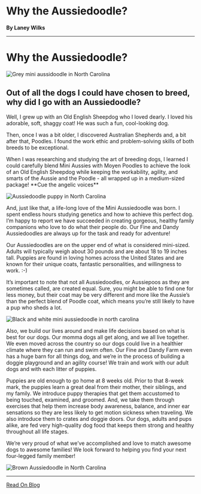 # Why the Aussiedoodle?

**By Laney Wilks**

---

# Why the Aussiedoodle?

  

![Grey mini aussidoodle in North Carolina](https://static.wixstatic.com/media/4917f1_0c1fb52697b844fd8e8cbce34f28ef7c~mv2.png/v1/fill/w_742,h_990,al_c,q_90,usm_0.66_1.00_0.01,enc_auto/4917f1_0c1fb52697b844fd8e8cbce34f28ef7c~mv2.png)

## Out of all the dogs I could have chosen to breed, why did I go with an Aussiedoodle?

  

Well, I grew up with an Old English Sheepdog who I loved dearly. I loved his adorable, soft, shaggy coat! He was such a fun, cool-looking dog.

  

Then, once I was a bit older, I discovered Australian Shepherds and, a bit after that, Poodles. I found the work ethic and problem-solving skills of both breeds to be exceptional.

  

When I was researching and studying the art of breeding dogs, I learned I could carefully blend Mini Aussies with Moyen Poodles to achieve the look of an Old English Sheepdog while keeping the workability, agility, and smarts of the Aussie and the Poodle - all wrapped up in a medium-sized package! \*\*Cue the angelic voices\*\*

  

![Aussiedoodle puppy in North Carolina](https://static.wixstatic.com/media/4917f1_ba2668ed62a34d06aaa2a4103fd23a53~mv2.jpg/v1/fill/w_654,h_832,al_c,q_85,enc_auto/4917f1_ba2668ed62a34d06aaa2a4103fd23a53~mv2.jpg)

And, just like that, a life-long love of the Mini Aussiedoodle was born. I spent endless hours studying genetics and how to achieve this perfect dog. I’m happy to report we have succeeded in creating gorgeous, healthy family companions who love to do what their people do. Our Fine and Dandy Aussiedoodles are always up for the task and ready for adventure!

  

Our Aussiedoodles are on the upper end of what is considered mini-sized. Adults will typically weigh about 30 pounds and are about 18 to 19 inches tall. Puppies are found in loving homes across the United States and are known for their unique coats, fantastic personalities, and willingness to work. :-)

  

It’s important to note that not all Aussiedoodles, or Aussiepoos as they are sometimes called, are created equal. Sure, you might be able to find one for less money, but their coat may be very different and more like the Aussie’s than the perfect blend of Poodle coat, which means you’re still likely to have a pup who sheds a lot.

  

![Black and white mini aussiedoodle in north carolina](https://static.wixstatic.com/media/4917f1_04ad07ebc6994f18b7a2124bafe8eeaa~mv2.jpg/v1/fill/w_650,h_866,al_c,q_85,usm_0.66_1.00_0.01,enc_auto/4917f1_04ad07ebc6994f18b7a2124bafe8eeaa~mv2.jpg)

Also, we build our lives around and make life decisions based on what is best for our dogs. Our momma dogs all get along, and we all live together. We even moved across the country so our dogs could live in a healthier climate where they can run and swim often. Our Fine and Dandy Farm even has a huge barn for all things dog, and we’re in the process of building a doggie playground and an agility course! We train and work with our adult dogs and with each litter of puppies.

  

Puppies are old enough to go home at 8 weeks old. Prior to that 8-week mark, the puppies learn a great deal from their mother, their siblings, and my family. We introduce puppy therapies that get them accustomed to being touched, examined, and groomed. And, we take them through exercises that help them increase body awareness, balance, and inner ear sensations so they are less likely to get motion sickness when traveling. We also introduce them to crates and doggie doors. Our dogs, adults and pups alike, are fed very high-quality dog food that keeps them strong and healthy throughout all life stages.

  

We’re very proud of what we’ve accomplished and love to match awesome dogs to awesome families! We look forward to helping you find your next four-legged family member!

  

![Brown Aussiedoodle in North Carolina](https://static.wixstatic.com/media/4917f1_170d088dfc2b4f66a23c0d4c3018b144~mv2.jpeg/v1/fill/w_448,h_252,al_c,lg_1,q_80,enc_auto/4917f1_170d088dfc2b4f66a23c0d4c3018b144~mv2.jpeg)

---

[Read On Blog](https://www.fineanddandyaussiedoodles.com/post/why-the-aussiedoodle)